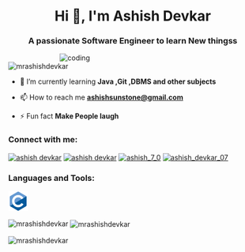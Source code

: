 <h1 align="center">Hi 👋, I'm Ashish Devkar</h1>
<h3 align="center">A passionate Software Engineer to learn New thingss</h3>

<img align="right" alt="coding" width="400" src="https://camo.githubusercontent.com/a615ccee1fede08a3322b260a6c9b09fa7c9d76bb410469650b284ebebcaef57/68747470733a2f2f692e70696e696d672e636f6d2f6f726967696e616c732f65382f66342f35332f65386634353334363961336563393765636433353464663436356437333931332e676966">

<p align="left"> <img src="https://komarev.com/ghpvc/?username=mrashishdevkar&label=Profile%20views&color=0e75b6&style=flat" alt="mrashishdevkar" /> </p>

- 🌱 I’m currently learning **Java ,Git ,DBMS and other subjects**

- 📫 How to reach me **ashishsunstone@gmail.com**

- ⚡ Fun fact **Make People laugh**

<h3 align="left">Connect with me:</h3>
<p align="left">
<a href="https://linkedin.com/in/ashish devkar" target="blank"><img align="center" src="https://raw.githubusercontent.com/rahuldkjain/github-profile-readme-generator/master/src/images/icons/Social/linked-in-alt.svg" alt="ashish devkar" height="30" width="40" /></a>
<a href="https://fb.com/ashish devkar" target="blank"><img align="center" src="https://raw.githubusercontent.com/rahuldkjain/github-profile-readme-generator/master/src/images/icons/Social/facebook.svg" alt="ashish devkar" height="30" width="40" /></a>
<a href="https://instagram.com/ashish_7_0" target="blank"><img align="center" src="https://raw.githubusercontent.com/rahuldkjain/github-profile-readme-generator/master/src/images/icons/Social/instagram.svg" alt="ashish_7_0" height="30" width="40" /></a>
<a href="https://discord.gg/ashish_devkar_07" target="blank"><img align="center" src="https://raw.githubusercontent.com/rahuldkjain/github-profile-readme-generator/master/src/images/icons/Social/discord.svg" alt="ashish_devkar_07" height="30" width="40" /></a>
</p>

<h3 align="left">Languages and Tools:</h3>
<p align="left"> <a href="https://www.cprogramming.com/" target="_blank" rel="noreferrer"> <img src="https://raw.githubusercontent.com/devicons/devicon/master/icons/c/c-original.svg" alt="c" width="40" height="40"/> </a> </p>

<p><img align="left" src="https://github-readme-stats.vercel.app/api/top-langs?username=mrashishdevkar&show_icons=true&locale=en&layout=compact" alt="mrashishdevkar" /></p>

<p>&nbsp;<img align="center" src="https://github-readme-stats.vercel.app/api?username=mrashishdevkar&show_icons=true&locale=en" alt="mrashishdevkar" /></p>

<p><img align="center" src="https://github-readme-streak-stats.herokuapp.com/?user=mrashishdevkar&" alt="mrashishdevkar" /></p>
